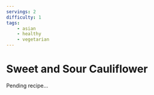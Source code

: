```yaml
---
servings: 2
difficulty: 1
tags:
    - asian
    - healthy
    - vegetarian
---
```


# Sweet and Sour Cauliflower

Pending recipe...
